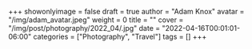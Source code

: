 +++
showonlyimage = false
draft = true
author = "Adam Knox"
avatar = "/img/adam_avatar.jpeg"
weight = 0
title = ""
cover = "/img/post/photography/2022_04/.jpg"
date = "2022-04-16T00:01:01-06:00"
categories = ["Photography", "Travel"]
tags = []
+++
<!--more-->
